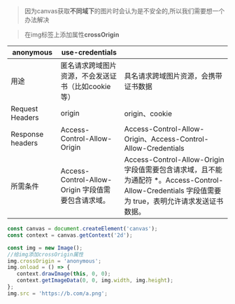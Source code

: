 > 因为canvas获取**不同域下**的图片时会认为是不安全的,所以我们需要想一个办法解决

> 在img标签上添加属性**crossOrigin**

| anonymous        | use-credentials                                    |                                                              |
| ---------------- | -------------------------------------------------- | ------------------------------------------------------------ |
| 用途             | 匿名请求跨域图片资源，不会发送证书（比如cookie等） | 具名请求跨域图片资源，会携带证书数据                         |
| Request Headers  | origin                                             | origin、cookie                                               |
| Response headers | Access-Control-Allow-Origin                        | Access-Control-Allow-Origin、Access-Control-Allow-Credentials |
| 所需条件         | Access-Control-Allow-Origin 字段值需要包含请求域。 | Access-Control-Allow-Origin 字段值需要包含请求域，且不能为通配符 *。Access-Control-Allow-Credentials 字段值需要为 true，表明允许请求发送证书数据。 |

```js
const canvas = document.createElement('canvas');
const context = canvas.getContext('2d');

const img = new Image();
//给img添加crossOrigin属性
img.crossOrigin = 'anonymous';
img.onload = () => {
   context.drawImage(this, 0, 0);
   context.getImageData(0, 0, img.width, img.height);
};
img.src = 'https://b.com/a.png';
```

